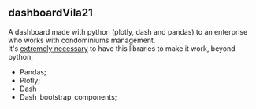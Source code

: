 ## dashboardVila21
A dashboard made with python (plotly, dash and pandas) to an enterprise who works with condominiums management. </br>
It's <ins>extremely necessary</ins> to have this libraries to make it work, beyond python:
* Pandas;
* Plotly;
* Dash
* Dash_bootstrap_components;
